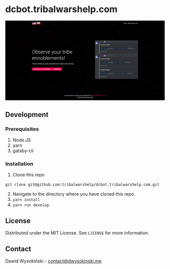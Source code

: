 # dcbot.tribalwarshelp.com

![Screenshot](/screenshots/indexpage.png?raw=true)

## Development

### Prerequisites

1. Node.JS
2. yarn
3. gatsby-cli

### Installation

1. Clone this repo
```
git clone git@github.com:tribalwarshelp/dcbot.tribalwarshelp.com.git
```
2. Navigate to the directory where you have cloned this repo.
3. ``yarn install``
4. ``yarn run develop``

## License

Distributed under the MIT License. See ``LICENSE`` for more information.

## Contact

Dawid Wysokiński - [contact@dwysokinski.me](mailto:contact@dwysokinski.me)
